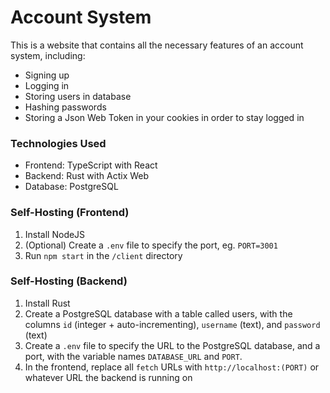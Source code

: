 # Account System

This is a website that contains all the necessary features of an account system, including:
- Signing up
- Logging in
- Storing users in database
- Hashing passwords
- Storing a Json Web Token in your cookies in order to stay logged in

### Technologies Used
- Frontend: TypeScript with React
- Backend: Rust with Actix Web
- Database: PostgreSQL

### Self-Hosting (Frontend)
1. Install NodeJS
2. (Optional) Create a `.env` file to specify the port, eg. `PORT=3001`
3. Run `npm start` in the `/client` directory

### Self-Hosting (Backend)
1. Install Rust
2. Create a PostgreSQL database with a table called users, with the columns `id` (integer + auto-incrementing), `username` (text), and `password` (text)
3. Create a `.env` file to specify the URL to the PostgreSQL database, and a port, with the variable names `DATABASE_URL` and `PORT`.
4. In the frontend, replace all `fetch` URLs with `http://localhost:(PORT)` or whatever URL the backend is running on